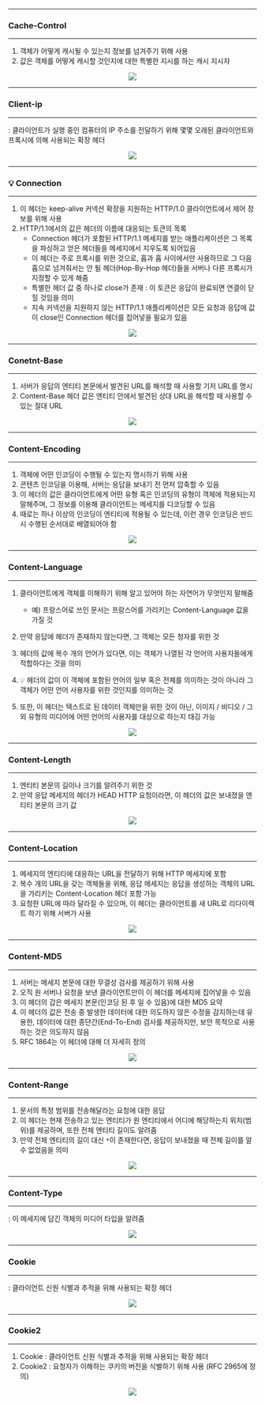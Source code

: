 -----
### Cache-Control
-----
1. 객체가 어떻게 캐시될 수 있는지 정보를 넘겨주기 위해 사용
2. 값은 객체를 어떻게 캐시할 것인지에 대한 특별한 지시를 하는 캐시 지시자
<div align="center">
<img src="https://github.com/user-attachments/assets/4085e95d-a49e-4a21-94b6-2460d205f4fb">
</div>

-----
### Client-ip
-----
: 클라이언트가 실행 중인 컴퓨터의 IP 주소를 전달하기 위해 몇몇 오래된 클라이언트와 프록시에 의해 사용되는 확장 헤더
<div align="center">
<img src="https://github.com/user-attachments/assets/f8d2b3fc-f3e3-4765-89c6-372e47b4a5b0">
</div>

-----
### 💡 Connection
-----
1. 이 헤더는 keep-alive 커넥션 확장을 지원하는 HTTP/1.0 클라이언트에서 제어 정보를 위해 사용
2. HTTP/1.1에서의 값은 헤더의 이름에 대응되는 토큰의 목록
   - Connection 헤더가 포함된 HTTP/1.1 메세지를 받는 애플리케이션은 그 목록을 파싱하고 얻은 헤더들을 메세지에서 지우도록 되어있음
   - 이 헤더는 주로 프록시를 위한 것으로, 홉과 홉 사이에서만 사용하므로 그 다음 홉으로 넘겨줘서는 안 될 헤더(Hop-By-Hop 헤더)들을 서버나 다른 프록시가 지정할 수 있게 해줌
   - 특별한 헤더 값 중 하나로 close가 존재 : 이 토큰은 응답이 완료되면 연결이 닫힐 것임을 의미
   - 지속 커넥션을 지원하지 않는 HTTP/1.1 애플리케이션은 모든 요청과 응답에 값이 close인 Connection 헤더를 집어넣을 필요가 있음
<div align="center">
<img src="https://github.com/user-attachments/assets/a4c99860-188d-4963-a78b-c8c9b3ed8dab">
</div>

-----
### Conetnt-Base
-----
1. 서버가 응답의 엔티티 본문에서 발견된 URL를 해석할 때 사용할 기저 URL를 명시
2. Content-Base 헤더 값은 엔티티 안에서 발견된 상대 URL을 해석할 때 사용할 수 있는 절대 URL
<div align="center">
<img src="https://github.com/user-attachments/assets/9c883391-0f95-4e16-9edf-3d2c3db290db">
</div>

-----
### Content-Encoding
-----
1. 객체에 어떤 인코딩이 수행될 수 있는지 명시하기 위해 사용
2. 콘텐츠 인코딩을 이용해, 서버는 응답을 보내기 전 먼저 압축할 수 있음
3. 이 헤더의 값은 클라이언트에게 어떤 유형 혹은 인코딩의 유형이 객체에 적용되는지 말해주며, 그 정보를 이용해 클라이언트는 메세지를 디코딩할 수 있음
4. 때로는 하나 이상의 인코딩이 엔티티에 적용될 수 있는데, 이런 경우 인코딩은 반드시 수행된 순서대로 배열되어야 함
<div align="center">
<img src="https://github.com/user-attachments/assets/757dedf1-69e4-46e4-ab58-009b3a89370d">
</div>

-----
### Content-Language
-----
1. 클라이언트에게 객체를 이해하기 위해 알고 있어야 하는 자연어가 무엇인지 말해줌
   - 예) 프랑스어로 쓰인 문서는 프랑스어를 가리키는 Content-Language 값을 가질 것

2. 만약 응답에 헤더가 존재하지 않는다면, 그 객체는 모든 청자를 위한 것
3. 헤더의 값에 복수 개의 언어가 있다면, 이는 객체가 나열된 각 언어의 사용자들에게 적합하다는 것을 의미
4. 💡 헤더의 값이 이 객체에 포함된 언어의 일부 혹은 전체를 의미하는 것이 아니라 그 객체가 어떤 언어 사용자를 위한 것인지를 의미하는 것
5. 또한, 이 헤더는 텍스트로 된 데이터 객체만을 위한 것이 아닌, 이미지 / 비디오 / 그 외 유형의 미디어에 어떤 언어의 사용자를 대상으로 하는지 태깅 가능
<div align="center">
<img src="https://github.com/user-attachments/assets/5b092a6b-d73f-4401-adee-4fdb4d48f9f4">
</div>

-----
### Content-Length
-----
1. 엔티티 본문의 길이나 크기를 알려주기 위한 것
2. 만약 응답 메세지의 헤더가 HEAD HTTP 요청이라면, 이 헤더의 값은 보내졌을 엔티티 본문의 크기 값
<div align="center">
<img src="https://github.com/user-attachments/assets/6df18888-2eeb-428a-82ab-b913f857c81c">
</div>

-----
### Content-Location
-----
1. 메세지의 엔티티에 대응하는 URL을 전달하기 위해 HTTP 메세지에 포함
2. 복수 개의 URL을 갖는 객체들을 위해, 응답 메세지는 응답을 생성하는 객체의 URL을 가리키는 Content-Location 헤더 포함 가능
3. 요청한 URL에 따라 달라질 수 있으며, 이 헤더는 클라이언트를 새 URL로 리다이렉트 하기 위해 서버가 사용
<div align="center">
<img src="https://github.com/user-attachments/assets/eca06091-6319-466f-b5ce-4e236337ae98">
</div>

-----
### Content-MD5
-----
1. 서버는 메세지 본문에 대한 무결성 검사를 제공하기 위해 사용
2. 오직 원 서버나 요청을 보낸 클라이언트만이 이 헤더를 메세지에 집어넣을 수 있음
3. 이 헤더의 갑은 메세지 본문(인코딩 된 후 일 수 있음)에 대한 MD5 요약
4. 이 헤더의 값은 전송 중 발생한 데이터에 대한 의도하지 않은 수정을 감지하는데 유용한, 데이터에 대한 종단간(End-To-End) 검사를 제공하지만, 보안 목적으로 사용하는 것은 의도하지 않음
5. RFC 1864는 이 헤더에 대해 더 자세히 정의
<div align="center">
<img src="https://github.com/user-attachments/assets/47cfb7a9-f395-48c2-a52a-d00714bc8763">
</div>

-----
### Content-Range
-----
1. 문서의 특정 범위를 전송해달라는 요청에 대한 응답
2. 이 헤더는 현재 전송하고 있는 엔티티가 원 엔티티에서 어디에 해당하는지 위치(범위)를 제공하며, 또한 전체 엔티티 길이도 알려줌
3. 만약 전체 엔티티의 길이 대신 ```*```이 존재한다면, 응답이 보내졌을 때 전체 길이를 알 수 없었음을 의미
<div align="center">
<img src="https://github.com/user-attachments/assets/b1cbda3f-ee3e-4ead-9a19-95ae391cf9d5">
</div>

-----
### Content-Type
-----
: 이 메세지에 담긴 객체의 미디어 타입을 알려줌
<div align="center">
<img src="https://github.com/user-attachments/assets/041ef06b-da1b-42ee-a725-b2e039936650">
</div>

-----
### Cookie
-----
: 클라이언트 신원 식별과 추적을 위해 사용되는 확장 헤더
<div align="center">
<img src="https://github.com/user-attachments/assets/5737e8c4-6618-49c1-83d5-69484df1e982">
</div>

-----
### Cookie2
-----
1. Cookie : 클라이언트 신원 식별과 추적을 위해 사용되는 확장 헤더
2. Cookie2 : 요청자가 이해하는 쿠키의 버전을 식별하기 위해 사용 (RFC 2965에 정의)
<div align="center">
<img src="https://github.com/user-attachments/assets/116e2cff-8b37-4170-a1fe-2ce289b97f2d">
</div>


 
